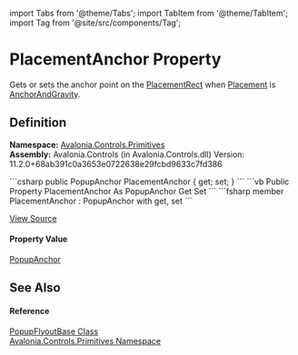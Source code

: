 import Tabs from '@theme/Tabs'; 
import TabItem from '@theme/TabItem'; 
import Tag from '@site/src/components/Tag'; 

# PlacementAnchor Property


Gets or sets the anchor point on the <a href="P_Avalonia_Controls_Primitives_Popup_PlacementRect">PlacementRect</a> when <a href="P_Avalonia_Controls_Primitives_Popup_Placement">Placement</a> is <a href="T_Avalonia_Controls_PlacementMode">AnchorAndGravity</a>.



## Definition
**Namespace:** <a href="N_Avalonia_Controls_Primitives">Avalonia.Controls.Primitives</a>  
**Assembly:** Avalonia.Controls (in Avalonia.Controls.dll) Version: 11.2.0+68ab391c0a3653e0722638e29fcbd9633c7fd386

<Tabs groupId="api-code-preview">
<TabItem value="csharp" label="C#">
```csharp
public PopupAnchor PlacementAnchor { get; set; }
```
</TabItem>
<TabItem value="vb" label="VB">
```vb
Public Property PlacementAnchor As PopupAnchor
	Get
	Set
```
</TabItem>
<TabItem value="fsharp" label="F#">
```fsharp
member PlacementAnchor : PopupAnchor with get, set
```
</TabItem>
</Tabs>



<a href="https://github.com/AvaloniaUI/Avalonia/tree/master/srcAvalonia.Controls/Flyouts/PopupFlyoutBase.cs#L101" title="View the source code">View Source</a>



#### Property Value
<a href="T_Avalonia_Controls_Primitives_PopupPositioning_PopupAnchor">PopupAnchor</a>

## See Also


#### Reference
<a href="T_Avalonia_Controls_Primitives_PopupFlyoutBase">PopupFlyoutBase Class</a>  
<a href="N_Avalonia_Controls_Primitives">Avalonia.Controls.Primitives Namespace</a>  
